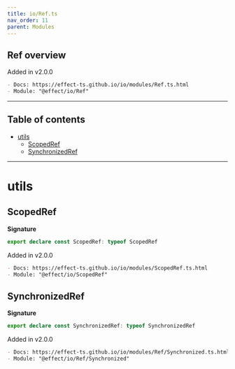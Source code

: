 ```yaml
---
title: io/Ref.ts
nav_order: 11
parent: Modules
---
```


## Ref overview

Added in v2.0.0

```md
- Docs: https://effect-ts.github.io/io/modules/Ref.ts.html
- Module: "@effect/io/Ref"
```

---

<h2 class="text-delta">Table of contents</h2>

- [utils](#utils)
  - [ScopedRef](#scopedref)
  - [SynchronizedRef](#synchronizedref)

---

# utils

## ScopedRef

**Signature**

```ts
export declare const ScopedRef: typeof ScopedRef
```

Added in v2.0.0

```md
- Docs: https://effect-ts.github.io/io/modules/ScopedRef.ts.html
- Module: "@effect/io/ScopedRef"
```

## SynchronizedRef

**Signature**

```ts
export declare const SynchronizedRef: typeof SynchronizedRef
```

Added in v2.0.0

```md
- Docs: https://effect-ts.github.io/io/modules/Ref/Synchronized.ts.html
- Module: "@effect/io/Ref/Synchronized"
```
